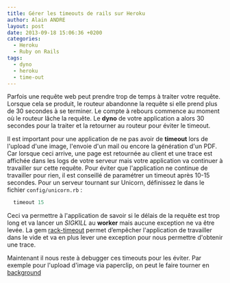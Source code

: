 ```yaml
---
title: Gérer les timeouts de rails sur Heroku
author: Alain ANDRE
layout: post
date: 2013-09-18 15:06:36 +0200
categories:
  - Heroku
  - Ruby on Rails
tags:
  - dyno
  - heroku
  - time-out
---
```

Parfois une requête web peut prendre trop de temps à traiter votre requête. Lorsque cela se produit, le routeur abandonne la requête si elle prend plus de 30 secondes à se terminer. Le compte à rebours commence au moment où le routeur lâche la requête. Le **dyno** de votre application a alors 30 secondes pour la traiter et la retourner au routeur pour éviter le timeout.

Il est important pour une application de ne pas avoir de **timeout** lors de l'upload d'une image, l'envoie d'un mail ou encore la génération d'un PDF. Car lorsque ceci arrive, une page est retournée au client et une trace est affichée dans les logs de votre serveur mais votre application va continuer à travailler sur cette requête. Pour éviter que l'application ne continue de travailler pour rien, il est conseillé de paramétrer un timeout après 10-15 secondes. Pour un serveur tournant sur Unicorn, définissez le dans le fichier `config/unicorn.rb` :
```ruby unicorn.rb
  timeout 15
```

Ceci va permettre à l'application de savoir si le délais de la requête est trop long et va lancer un *SIGKILL* au **worker** mais aucune exception ne va être levée. La gem [rack-timeout][1] permet d’empêcher l'application de travailler dans le vide et va en plus lever une exception pour nous permettre d'obtenir une trace.

Maintenant il nous reste à debugger ces timeouts pour les éviter. Par exemple pour l'upload d'image via paperclip, on peut le faire tourner en [background][2]

 [1]: https://github.com/kch/rack-timeout
 [2]: http://www.alain-andre.fr/blog/2013/09/19/faire-tourner-paperclip-en-background/
